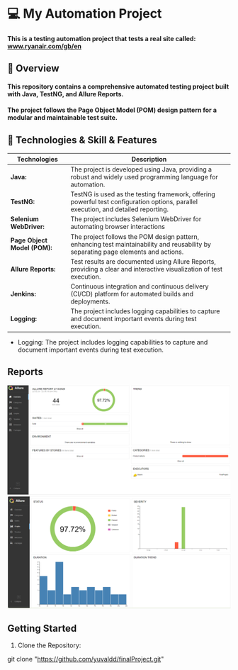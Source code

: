# 💻 My Automation Project 

#### This is a testing automation project that tests a real site called: www.ryanair.com/gb/en

## 📖 Overview

#### This repository contains a comprehensive automated testing project built with Java, TestNG, and Allure Reports. 
#### The project follows the Page Object Model (POM) design pattern for a modular and maintainable test suite.

## 📑 Technologies & Skill & Features
| Technologies      | Description |
| ----------- | ----------- |
| **Java:**      | The project is developed using Java, providing a robust and widely used programming language for automation.       |
| **TestNG:**   | TestNG is used as the testing framework, offering powerful test configuration options, parallel execution, and detailed reporting.        |
| **Selenium WebDriver:**   | The project includes Selenium WebDriver for automating browser interactions        |
| **Page Object Model (POM):**   | The project follows the POM design pattern, enhancing test maintainability and reusability by separating page elements and actions.        |
| **Allure Reports:**   | Test results are documented using Allure Reports, providing a clear and interactive visualization of test execution.        |
| **Jenkins:**   | Continuous integration and continuous delivery (CI/CD) platform for automated builds and deployments.        |
| **Logging:**   | The project includes logging capabilities to capture and document important events during test execution.       |
- Logging: The project includes logging capabilities to capture and document important events during test execution.

## Reports

<img src="https://github.com/yuvaldd/finalProject/blob/main/OverView.png"> 
<img src="https://github.com/yuvaldd/finalProject/blob/main/Graphs.png">

## Getting Started

1. Clone the Repository:
  
git clone "https://github.com/yuvaldd/finalProject.git"


